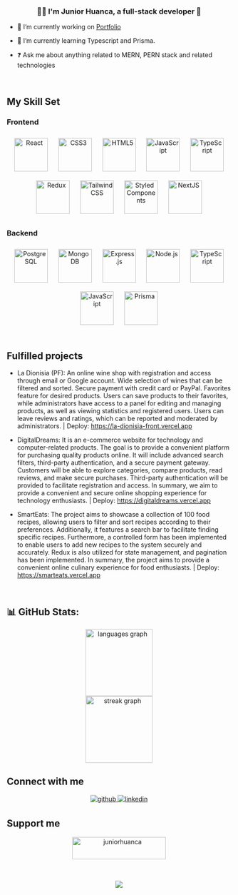 ### <div align="center">👨‍💻 I'm Junior Huanca, a full-stack developer 🚀</div>  
  

- 🔭 I’m currently working on [Portfolio](https://juniorhuanca.vercel.app/)  
  

- 🌱 I’m currently learning Typescript and Prisma.  
  

- ❓ Ask me about anything related to MERN, PERN stack and related technologies  
  

<br/>  


## My Skill Set  


### Frontend  
<div align="center">  
<a href="https://reactjs.org/" target="_blank"><img style="margin: 10px" src="https://profilinator.rishav.dev/skills-assets/react-original-wordmark.svg" alt="React" height="75" /></a>  
<a href="https://www.w3schools.com/css/" target="_blank"><img style="margin: 10px" src="https://profilinator.rishav.dev/skills-assets/css3-original-wordmark.svg" alt="CSS3" height="75" /></a>  
<a href="https://en.wikipedia.org/wiki/HTML5" target="_blank"><img style="margin: 10px" src="https://profilinator.rishav.dev/skills-assets/html5-original-wordmark.svg" alt="HTML5" height="75" /></a>  
<a href="https://www.javascript.com/" target="_blank"><img style="margin: 10px" src="https://profilinator.rishav.dev/skills-assets/javascript-original.svg" alt="JavaScript" height="75" /></a>  
<a href="https://www.typescriptlang.org/" target="_blank"><img style="margin: 10px" src="https://profilinator.rishav.dev/skills-assets/typescript-original.svg" alt="TypeScript" height="75" /></a>  
<a href="https://redux.js.org/" target="_blank"><img style="margin: 10px" src="https://profilinator.rishav.dev/skills-assets/redux-original.svg" alt="Redux" height="75" /></a>  
<a href="https://www.tailwindcss.com/" target="_blank"><img style="margin: 10px" src="https://profilinator.rishav.dev/skills-assets/tailwindcss.svg" alt="Tailwind CSS" height="75" /></a>  
<a href="https://styled-components.com/" target="_blank"><img style="margin: 10px" src="https://profilinator.rishav.dev/skills-assets/styled-components.png" alt="Styled Components" height="75" /></a>  
<a href="https://nextjs.org/" target="_blank"><img style="margin: 10px" src="https://profilinator.rishav.dev/skills-assets/nextjs.png" alt="NextJS" height="75" /></a>  
</div>  



### Backend  
<div align="center">  
<a href="https://www.postgresql.org/" target="_blank"><img style="margin: 10px" src="https://profilinator.rishav.dev/skills-assets/postgresql-original-wordmark.svg" alt="PostgreSQL" height="75" /></a>  
<a href="https://www.mongodb.com/" target="_blank"><img style="margin: 10px" src="https://profilinator.rishav.dev/skills-assets/mongodb-original-wordmark.svg" alt="MongoDB" height="75" /></a>  
<a href="https://expressjs.com/" target="_blank"><img style="margin: 10px" src="https://profilinator.rishav.dev/skills-assets/express-original-wordmark.svg" alt="Express.js" height="75" /></a>  
<a href="https://nodejs.org/" target="_blank"><img style="margin: 10px" src="https://profilinator.rishav.dev/skills-assets/nodejs-original-wordmark.svg" alt="Node.js" height="75" /></a>  
<a href="https://www.typescriptlang.org/" target="_blank"><img style="margin: 10px" src="https://profilinator.rishav.dev/skills-assets/typescript-original.svg" alt="TypeScript" height="75" /></a>  
<a href="https://www.javascript.com/" target="_blank"><img style="margin: 10px" src="https://profilinator.rishav.dev/skills-assets/javascript-original.svg" alt="JavaScript" height="75" /></a>  
<a href="https://www.prisma.io/" target="_blank"><img style="margin: 10px" src="https://profilinator.rishav.dev/skills-assets/prisma.png" alt="Prisma" height="75" /></a>  
</div>  

<br/>  


## Fulfilled projects  
- La Dionisia (PF): An online wine shop with registration and access through email or Google account. Wide selection of wines that can be filtered and sorted. Secure payment with credit card or PayPal. Favorites feature for desired products. Users can save products to their favorites, while administrators have access to a panel for editing and managing products, as well as viewing statistics and registered users. Users can leave reviews and ratings, which can be reported and moderated by administrators. | Deploy: https://la-dionisia-front.vercel.app

- DigitalDreams: It is an e-commerce website for technology and computer-related products. The goal is to provide a convenient platform for purchasing quality products online. It will include advanced search filters, third-party authentication, and a secure payment gateway. Customers will be able to explore categories, compare products, read reviews, and make secure purchases. Third-party authentication will be provided to facilitate registration and access. In summary, we aim to provide a convenient and secure online shopping experience for technology enthusiasts. | Deploy: https://digitaldreams.vercel.app

- SmartEats: The project aims to showcase a collection of 100 food recipes, allowing users to filter and sort recipes according to their preferences. Additionally, it features a search bar to facilitate finding specific recipes. Furthermore, a controlled form has been implemented to enable users to add new recipes to the system securely and accurately. Redux is also utilized for state management, and pagination has been implemented. In summary, the project aims to provide a convenient online culinary experience for food enthusiasts. | Deploy: https://smarteats.vercel.app


<br/>  


## 📊 GitHub Stats:

<div align="center">
  <img src="https://github-readme-stats.vercel.app/api/top-langs?username=JuniorHuanca&locale=en&hide_title=false&layout=compact&card_width=320&langs_count=5&theme=shades-of-purple&hide_border=true" height="150" alt="languages graph" /> <br>
  <img src="https://streak-stats.demolab.com?user=JuniorHuanca&locale=en&mode=daily&theme=shades-of-purple&hide_border=true&border_radius=5" height="150" alt="streak graph"  />
</div>

## Connect with me  
<div align="center">
<a href="https://github.com/JuniorHuanca" target="_blank">
<img src=https://img.shields.io/badge/github-%2324292e.svg?&style=for-the-badge&logo=github&logoColor=white alt=github style="margin-bottom: 5px;" />
</a>
<a href="https://www.linkedin.com/in/juniorhuanca" target="_blank">
<img src=https://img.shields.io/badge/linkedin-%231E77B5.svg?&style=for-the-badge&logo=linkedin&logoColor=white alt=linkedin style="margin-bottom: 5px;" />
</a>  
</div>  

## Support me  
<div align="center">
  <a href="https://ko-fi.com/juniorhuanca"> 
    <img src="https://cdn.ko-fi.com/cdn/kofi3.png?v=3" height="50" width="210" alt="juniorhuanca" />
  </a>
</div>  

<div align="center"><br/><br/>
  
[![](https://visitcount.itsvg.in/api?id=JuniorHuanca&icon=5&color=12)](https://visitcount.itsvg.in)

</div>  




